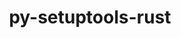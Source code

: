 ---
title: "py-setuptools-rust"
layout: cache
categories: [package, develop-2023-10-29]
meta: {"versions": ["1.2.0", "1.6.0"], "compilers": ["apple-clang@=15.0.0", "gcc@=11.3.0", "gcc@=11.4.0", "gcc@=7.5.0", "gcc@=9.4.0", "oneapi@=2023.2.0"], "oss": ["ubuntu18.04", "ubuntu20.04", "ubuntu22.04", "ventura"], "platforms": ["darwin", "linux"], "targets": ["aarch64", "neoverse_v1", "ppc64le", "x86_64_v3"], "stacks": ["e4s", "e4s-neoverse_v1", "e4s-oneapi", "e4s-power", "ml-darwin-aarch64-mps", "ml-linux-x86_64-cpu", "ml-linux-x86_64-cuda", "ml-linux-x86_64-rocm", "radiuss", "root"], "num_specs": 7, "num_specs_by_stack": {"ml-darwin-aarch64-mps": 1, "root": 7, "radiuss": 1, "e4s-neoverse_v1": 1, "e4s-power": 1, "e4s": 1, "e4s-oneapi": 1, "ml-linux-x86_64-rocm": 1, "ml-linux-x86_64-cuda": 1, "ml-linux-x86_64-cpu": 1}}
spec_details: [{"hash": "6ermvr2vqld4cfntaf7rltbto3ki3lkl", "compiler": "apple-clang@=15.0.0", "versions": ["1.6.0"], "os": "ventura", "platform": "darwin", "target": "aarch64", "variants": ["build_system=python_pip"], "stacks": ["ml-darwin-aarch64-mps", "root"], "size": "-", "tarball": "https://binaries.spack.io/develop-2023-10-29/build_cache/darwin-ventura-aarch64/apple-clang-15.0.0/py-setuptools-rust-1.6.0/darwin-ventura-aarch64-apple-clang-15.0.0-py-setuptools-rust-1.6.0-6ermvr2vqld4cfntaf7rltbto3ki3lkl.spack"}, {"hash": "s5q5hohxgwsf3y4lgbwku3ipfffjhms3", "compiler": "gcc@=7.5.0", "versions": ["1.2.0"], "os": "ubuntu18.04", "platform": "linux", "target": "x86_64_v3", "variants": ["build_system=python_pip"], "stacks": ["radiuss", "root"], "size": "-", "tarball": "https://binaries.spack.io/develop-2023-10-29/build_cache/linux-ubuntu18.04-x86_64_v3/gcc-7.5.0/py-setuptools-rust-1.2.0/linux-ubuntu18.04-x86_64_v3-gcc-7.5.0-py-setuptools-rust-1.2.0-s5q5hohxgwsf3y4lgbwku3ipfffjhms3.spack"}, {"hash": "spm7ofu5mqmhfmyd4r3yhkqbtuzvevqz", "compiler": "gcc@=11.4.0", "versions": ["1.6.0"], "os": "ubuntu20.04", "platform": "linux", "target": "neoverse_v1", "variants": ["build_system=python_pip"], "stacks": ["e4s-neoverse_v1", "root"], "size": "-", "tarball": "https://binaries.spack.io/develop-2023-10-29/build_cache/linux-ubuntu20.04-neoverse_v1/gcc-11.4.0/py-setuptools-rust-1.6.0/linux-ubuntu20.04-neoverse_v1-gcc-11.4.0-py-setuptools-rust-1.6.0-spm7ofu5mqmhfmyd4r3yhkqbtuzvevqz.spack"}, {"hash": "vhxsgsf4hjtjuwpbydmmzluhbwwmv65b", "compiler": "gcc@=9.4.0", "versions": ["1.6.0"], "os": "ubuntu20.04", "platform": "linux", "target": "ppc64le", "variants": ["build_system=python_pip"], "stacks": ["root", "e4s-power"], "size": "-", "tarball": "https://binaries.spack.io/develop-2023-10-29/build_cache/linux-ubuntu20.04-ppc64le/gcc-9.4.0/py-setuptools-rust-1.6.0/linux-ubuntu20.04-ppc64le-gcc-9.4.0-py-setuptools-rust-1.6.0-vhxsgsf4hjtjuwpbydmmzluhbwwmv65b.spack"}, {"hash": "2yn3z7vjssggom5lfj3dor6jdofalqwy", "compiler": "gcc@=11.4.0", "versions": ["1.6.0"], "os": "ubuntu20.04", "platform": "linux", "target": "x86_64_v3", "variants": ["build_system=python_pip"], "stacks": ["root", "e4s"], "size": "-", "tarball": "https://binaries.spack.io/develop-2023-10-29/build_cache/linux-ubuntu20.04-x86_64_v3/gcc-11.4.0/py-setuptools-rust-1.6.0/linux-ubuntu20.04-x86_64_v3-gcc-11.4.0-py-setuptools-rust-1.6.0-2yn3z7vjssggom5lfj3dor6jdofalqwy.spack"}, {"hash": "7o4zq5whgqshirvcucmppmlsm6ol23fj", "compiler": "oneapi@=2023.2.0", "versions": ["1.6.0"], "os": "ubuntu20.04", "platform": "linux", "target": "x86_64_v3", "variants": ["build_system=python_pip"], "stacks": ["root", "e4s-oneapi"], "size": "-", "tarball": "https://binaries.spack.io/develop-2023-10-29/build_cache/linux-ubuntu20.04-x86_64_v3/oneapi-2023.2.0/py-setuptools-rust-1.6.0/linux-ubuntu20.04-x86_64_v3-oneapi-2023.2.0-py-setuptools-rust-1.6.0-7o4zq5whgqshirvcucmppmlsm6ol23fj.spack"}, {"hash": "tsobiuge5zg3qxad4vwpz2o4e4csz6c7", "compiler": "gcc@=11.3.0", "versions": ["1.6.0"], "os": "ubuntu22.04", "platform": "linux", "target": "x86_64_v3", "variants": ["build_system=python_pip"], "stacks": ["ml-linux-x86_64-rocm", "ml-linux-x86_64-cuda", "ml-linux-x86_64-cpu", "root"], "size": "-", "tarball": "https://binaries.spack.io/develop-2023-10-29/build_cache/linux-ubuntu22.04-x86_64_v3/gcc-11.3.0/py-setuptools-rust-1.6.0/linux-ubuntu22.04-x86_64_v3-gcc-11.3.0-py-setuptools-rust-1.6.0-tsobiuge5zg3qxad4vwpz2o4e4csz6c7.spack"}]
---